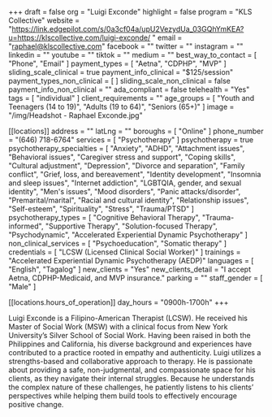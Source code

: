 +++
draft = false
org = "Luigi Exconde"
highlight = false
program = "KLS Collective"
website = "https://link.edgepilot.com/s/0a3cf04a/upU2VezydUa_03GQhYmKEA?u=https://klscollective.com/luigi-exconde/ "
email = "raphael@klscollective.com"
facebook = ""
twitter = ""
instagram = ""
linkedin = ""
youtube = ""
tiktok = ""
medium = ""
best_way_to_contact = [ "Phone", "Email" ]
payment_types = [ "Aetna", "CDPHP", "MVP" ]
sliding_scale_clinical = true
payment_info_clinical = "$125/session"
payment_types_non_clinical = [ ]
sliding_scale_non_clinical = false
payment_info_non_clinical = ""
ada_compliant = false
telehealth = "Yes"
tags = [ "individual" ]
client_requirements = ""
age_groups = [
  "Youth and Teenagers (14 to 19)",
  "Adults (19 to 64)",
  "Seniors (65+)"
]
image = "/img/Headshot - Raphael Exconde.jpg"

[[locations]]
address = ""
latLng = ""
boroughs = [ "Online" ]
phone_number = "(646) 718-6764"
services = [ "Psychotherapy" ]
psychotherapy = true
psychotherapy_specialties = [
  "Anxiety",
  "ADHD",
  "Attachment issues",
  "Behavioral issues",
  "Caregiver stress and support",
  "Coping skills",
  "Cultural adjustment",
  "Depression",
  "Divorce and separation",
  "Family conflict",
  "Grief, loss, and bereavement",
  "Identity development",
  "Insomnia and sleep issues",
  "Internet addiction",
  "LGBTQIA, gender, and sexual identity",
  "Men's issues",
  "Mood disorders",
  "Panic attacks/disorder",
  "Premarital/marital",
  "Racial and cultural identity",
  "Relationship issues",
  "Self-esteem",
  "Spirituality",
  "Stress",
  "Trauma/PTSD"
]
psychotherapy_types = [
  "Cognitive Behavioral Therapy",
  "Trauma-informed",
  "Supportive Therapy",
  "Solution-focused Therapy",
  "Psychodynamic",
  "Accelerated Experiential Dynamic Psychotherapy"
]
non_clinical_services = [ "Psychoeducation", "Somatic therapy" ]
credentials = [ "LCSW (Licensed Clinical Social Worker)" ]
trainings = "Accelerated Experiential Dynamic Psychotherapy (AEDP)"
languages = [ "English", "Tagalog" ]
new_clients = "Yes"
new_clients_detail = "I accept Aetna, CDPHP-Medicaid, and MVP insurance."
parking = ""
staff_gender = [ "Male" ]

  [[locations.hours_of_operation]]
  day_hours = "0900h-1700h"
+++

Luigi Exconde is a Filipino-American Therapist (LCSW). He received his Master of Social Work (MSW) with a clinical focus from New York University’s Silver School of Social Work. Having been raised in both the Philippines and California, his diverse background and experiences have contributed to a practice rooted in empathy and authenticity. Luigi utilizes a strengths-based and collaborative approach to therapy. He is passionate about providing a safe, non-judgmental, and compassionate space for his clients, as they navigate their internal struggles. Because he understands the complex nature of these challenges, he patiently listens to his clients’ perspectives while helping them build tools to effectively encourage positive change.
